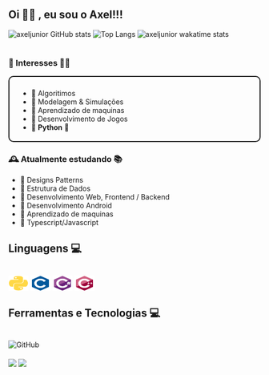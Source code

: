 ## Oi 👋🏽 , eu sou o Axel!!!

![axeljunior GitHub stats](https://github-readme-stats.vercel.app/api?username=axeljunior&show_icons=true&theme=slateorange)
![Top Langs](https://github-readme-stats.vercel.app/api/top-langs/?username=axeljunior&layout=compact&exclude_repo=Alura-ImersaoDados&langs_count=16&theme=slateorange)
![axeljunior wakatime stats](https://github-readme-stats.vercel.app/api/wakatime?username=axeljunior&theme=slateorange)
  
#
### 🖤 Interesses 👨‍💻

<div style="border-width:2px;border:2px solid;border-radius:10px;padding:10px 10px 5px 20px;">
 
* 📌 Algoritimos
* 📌 Modelagem & Simulações
* 📌 Aprendizado de maquinas
* 📌 Desenvolvimento de Jogos
* 📌 **Python** 💖

</div>

### 🕰 Atualmente estudando 📚
<div>

* 📌 Designs Patterns
* 📌 Estrutura de Dados
* 📌 Desenvolvimento Web, Frontend / Backend
* 📌 Desenvolvimento Android
* 📌 Aprendizado de maquinas
* 📌 Typescript/Javascript

## Linguagens 💻
<div style="display: inline_block"><br>
  <img align="center" alt="Axel-Py" height="30" width="40" src="https://raw.githubusercontent.com/devicons/devicon/master/icons/python/python-plain.svg">
  <img align="center" alt="Axel-c" height="30" width="40" src="https://raw.githubusercontent.com/devicons/devicon/master/icons/c/c-plain.svg">
  <img align="center" alt="Axel-Csharp" height="30" width="40" src="https://raw.githubusercontent.com/devicons/devicon/master/icons/csharp/csharp-original.svg">
  <img align="center" alt="Axel-Cplusplus" height="30" width="40" src="https://raw.githubusercontent.com/devicons/devicon/master/icons/cplusplus/cplusplus-original.svg">
</div>

## Ferramentas e Tecnologias 💻
<div style="display: inline_block"><br>
  <img alt="GitHub" src="https://img.shields.io/badge/github-%23121011.svg?style=for-the-badge&logo=github&logoColor=white"/>

</div>
  
  ####
  
  <div>
  <a href = "mailto: alexandre_junior@id.uff.br"><img src="https://img.shields.io/badge/-Gmail-%23EA4335?style=for-the-badge&logo=gmail&logoColor=white" target="_blank"></a>
  <a href="https://www.linkedin.com/in/axel-júnior-504082211" target="_blank"><img src="https://img.shields.io/badge/-LinkedIn-%230077B5?style=for-the-badge&logo=linkedin&logoColor=white" target="_blank"></a>
</div>
